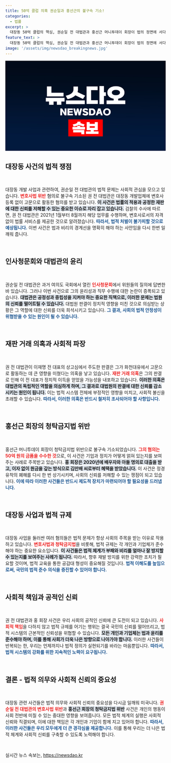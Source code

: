 ```yaml
---
title: 50억 클럽 의혹 권순일과 홍선근의 불구속 기소!
categories:
  - 법률
excerpt: >
  대장동 50억 클럽의 핵심, 권순일 전 대법관과 홍선근 머니투데이 회장이 법의 정면에 서다! 변호사법과 청탁금지법 위반 혐의로 불구속 기소된 이들의 뒷이야기는 과연 무엇일까? 클릭해서 확인해보세요!
feature_text: >
  대장동 50억 클럽의 핵심, 권순일 전 대법관과 홍선근 머니투데이 회장이 법의 정면에 서다! 변호사법과 청탁금지법 위반 혐의로 불구속 기소된 이들의 뒷이야기는 과연 무엇일까? 클릭해서 확인해보세요!
image: '/assets/img/newsdao_breakingnews.jpg'
---
```


<p><img src="/assets/img/newsdao_breakingnews.jpg" alt="ontimetimes 속보" /></p>

<h2 data-ke-size="size26">대장동 사건의 법적 쟁점</h2>

<p data-ke-size="size16">&nbsp;</p>

<p>대장동 개발 사업과 관련하여, 권순일 전 대법관의 법적 문제는 사회적 관심을 모으고 있습니다. <b><span style="color: #ee2323;">변호사법 위반</span></b> 혐의로 불구속 기소된 권 전 대법관은 대장동 개발업체에 변호사 등록 없이 고문으로 활동한 혐의를 받고 있습니다. <b><span style="background-color: #21538527;">이 사건은 법률의 적용과 공정한 재판에 대한 신뢰를 저해할 수 있는 중요한 이슈로 자리 잡고 있습니다.</span></b> 검찰의 수사에 따르면, 권 전 대법관은 2021년 1월부터 8월까지 해당 업무를 수행하며, 변호사로서의 자격 없이 법률 서비스를 제공한 것으로 알려졌습니다. <b><span style="color: #1a5490;">따라서, 법적 처벌이 불가피할 것으로 예상됩니다.</span></b> 이번 사건은 법과 비리의 경계선을 명확히 해야 하는 사안임을 다시 한번 일깨워 줍니다.</p>

<p data-ke-size="size16">&nbsp;</p>

<h2 data-ke-size="size26">인사청문회와 대법관의 윤리</h2>

<p data-ke-size="size16">&nbsp;</p>

<p>권순일 전 대법관은 과거 여의도 국회에서 열린 <b><span style="color: #ee2323;">인사청문회</span></b>에서 위원들의 질의에 답변한 바 있습니다. 그러나 이번 사건으로 그의 윤리성과 직무 수행에 대한 논란이 증폭되고 있습니다. <b><span style="background-color: #21538527;">대법관은 공정성과 중립성을 지켜야 하는 중요한 직책으로, 이러한 문제는 법원의 신뢰를 떨어트릴 수 있습니다.</span></b> 대법원 판결이 정치적 영향을 미친 것으로 의심받는 상황은 그 역할에 대한 신뢰를 더욱 희석시키고 있습니다. <b><span style="color: #1a5490;">그 결과, 사회의 법적 안정성이 위협받을 수 있는 원인이 될 수 있습니다.</span></b></p>

<p data-ke-size="size16">&nbsp;</p>

<h2 data-ke-size="size26">재판 거래 의혹과 사회적 파장</h2>

<p data-ke-size="size16">&nbsp;</p>

<p>권 전 대법관이 이재명 전 대표의 상고심에서 주도한 판결은 그가 화천대유에서 고문으로 활동하는 데 큰 영향을 미쳤다는 의혹을 낳고 있습니다. <b><span style="color: #ee2323;">재판 거래 의혹</span></b>은 그의 판결로 인해 이 전 대표가 정치적 이득을 얻었을 가능성을 내포하고 있습니다. <b><span style="background-color: #21538527;">이러한 의혹은 대법관의 독립적인 역할을 의심하게 하며, 그 결과로 대법원의 판결에 대한 신뢰를 감소시키는 원인이 됩니다.</span></b> 이는 법적 시스템 전체에 부정적인 영향을 미치고, 사회적 불신을 초래할 수 있습니다. <b><span style="color: #1a5490;">따라서, 이러한 의혹은 반드시 철저히 조사되어야 할 사항입니다.</span></b></p>

<p data-ke-size="size16">&nbsp;</p>

<h2 data-ke-size="size26">홍선근 회장의 청탁금지법 위반</h2>

<p data-ke-size="size16">&nbsp;</p>

<p>홍선근 머니투데이 회장이 청탁금지법 위반으로 불구속 기소되었습니다. <b><span style="color: #ee2323;">그의 혐의는 50억 원의 금품을 수수한 것</span></b>으로, 이 사건은 기업과 정치가 어떻게 얽혀 있는지를 보여주는 사례로 주목받고 있습니다. <b><span style="background-color: #21538527;">홍 회장은 2020년에 배우자와 아들 명의로 대출을 받고, 이자 없이 원금을 갚는 방식으로 김만배 씨로부터 혜택을 받았습니다.</span></b> 이 사건은 정경유착의 폐해를 다시 한 번 상기시키며, 사회의 신뢰를 저해할 수 있는 쟁점이 되고 있습니다. <b><span style="color: #1a5490;">이에 따라 이러한 사건들은 반드시 제도적 장치가 마련되어야 할 필요성을 드러냅니다.</span></b></p>

<p data-ke-size="size16">&nbsp;</p>

<h2 data-ke-size="size26">대장동 사업과 법적 규제</h2>

<p data-ke-size="size16">&nbsp;</p>

<p>대장동 사업을 둘러싼 여러 혐의들은 법적 문제가 항상 사회의 주목을 받는 이유로 작용하고 있습니다. <b><span style="color: #ee2323;">변호사법과 청탁금지법</span></b>을 비롯해, 법적 규제는 각 개인과 기업체가 준수해야 하는 중요한 요소입니다. <b><span style="background-color: #21538527;">이 사건들은 법적 체계가 부패와 비리를 얼마나 잘 방지할 수 있는지를 보여주는 사례가 됩니다.</span></b> 따라서, 향후 재발 방지를 위한 강력한 조치가 필요할 것이며, 법적 교육을 통한 공감대 형성이 중요해질 것입니다. <b><span style="color: #1a5490;">법적 이해도를 높임으로써, 국민의 법적 준수 의식을 증진할 수 있어야 합니다.</span></b></p>

<p data-ke-size="size16">&nbsp;</p>

<h2 data-ke-size="size26">사회적 책임과 공적인 신뢰</h2>

<p data-ke-size="size16">&nbsp;</p>

<p>권 전 대법관과 홍 회장 사건은 우리 사회의 공적인 신뢰에 큰 도전이 되고 있습니다. <b><span style="color: #ee2323;">사회적 책임</span></b>을 다하지 않고 법적 규제를 어기는 행위는 결국 국민의 신뢰를 떨어뜨리고, 법적 시스템의 근본적인 신뢰성을 위협할 수 있습니다. <b><span style="background-color: #21538527;">모든 개인과 기업체는 법과 윤리를 준수해야 하며, 이를 통해 사회가 더욱 나은 방향으로 나아가야 합니다.</span></b> 이러한 사건들이 반복되는 한, 우리는 언제까지나 법적 정의가 실현되기를 바라는 마음뿐입니다. <b><span style="color: #1a5490;">따라서, 법적 시스템의 강화를 위한 지속적인 노력이 요구됩니다.</span></b></p>

<p data-ke-size="size16">&nbsp;</p>

<h2 data-ke-size="size26">결론 - 법적 의무와 사회적 신뢰의 중요성</h2>

<p data-ke-size="size16">&nbsp;</p>

<p>대장동 관련 사건들은 법적 의무와 사회적 신뢰의 중요성을 다시금 일깨워 미국니다. <b><span style="color: #ee2323;">권순일 전 대법관의 변호사법 위반</span></b>과 <b><span style="background-color: #21538527;">홍선근 회장의 청탁금지법 위반</span></b> 사건은 개인의 행동이 사회 전반에 미칠 수 있는 중대한 영향을 보여줍니다. 모든 법적 체계의 실행은 사회적 신뢰와 직결되며, 이에 대한 책임은 각 개인과 기업이 함께 지고 있어야 합니다. <b><span style="color: #1a5490;">따라서, 이러한 사건들은 우리 모두에게 더 큰 경각심을 제공합니다.</span></b> 이를 통해 우리는 더 나은 법적 체계와 사회적 신뢰를 구축할 수 있도록 노력해야 합니다. </p>

<p data-ke-size="size16">&nbsp;</p>
실시간 뉴스 속보는, <a href="https://newsdao.kr" rel="dofollow">https://newsdao.kr</a>


